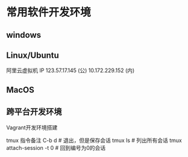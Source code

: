 # 常用软件开发环境

## windows

## Linux/Ubuntu

阿里云虚拟机
IP
123.57.17.145 (公)
10.172.229.152 (内)


## MacOS

## 跨平台开发环境

Vagrant开发环境搭建

tmux 指令备注
C-b d # 退出，但是保存会话
tmux ls # 列出所有会话
tmux attach-session -t 0 # 回到编号为0的会话
